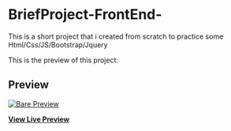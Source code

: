 # BriefProject-FrontEnd-

This is a short project that i created from scratch to practice some Html/Css/JS/Bootstrap/Jquery

This is the preview  of this project:

## Preview

[![Bare Preview](https://briefproject.000webhostapp.com/)](https://briefproject.000webhostapp.com/)

**[View Live Preview](https://briefproject.000webhostapp.com/)**

